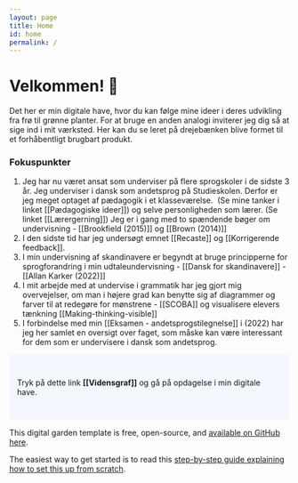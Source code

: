 ```yaml
---
layout: page
title: Home
id: home
permalink: /
---
```


# Velkommen! 🌱
Det her er min digitale have, hvor du kan følge mine ideer i deres udvikling fra frø til grønne planter. For at bruge en anden analogi inviterer jeg dig så at sige ind i mit værksted. Her kan du se leret på drejebænken blive formet til et forhåbentligt brugbart produkt. 

### Fokuspunkter

1.  Jeg har nu været ansat som underviser på  flere sprogskoler i de sidste 3 år. Jeg underviser i dansk som andetsprog på Studieskolen. Derfor er jeg meget optaget af pædagogik i et klasseværelse.  (Se mine tanker i linket [[Pædagogiske ideer]]) og selve personligheden som lærer. (Se linket [[Lærergerning]]) Jeg er i gang med to spændende bøger om undervisning - [[Brookfield (2015)]] og [[Brown (2014)]]
2. I den sidste tid har jeg undersøgt emnet [[Recaste]] og [[Korrigerende feedback]].
3. I min undervisning af skandinavere er begyndt at bruge principperne for sprogforandring i min udtaleundervisning - [[Dansk for skandinavere]] - [[Allan Karker (2022)]]
4.  I mit arbejde med at undervise i grammatik har jeg gjort mig overvejelser, om man i højere grad kan benytte sig af diagrammer og farver til at redegøre for mønstrene - [[SCOBA]] og visualisere elevers tænkning [[Making-thinking-visible]] 
5. I forbindelse med min [[Eksamen - andetsprogstilegnelse]] i (2022) har jeg her samlet en oversigt over faget, som måske kan være interessant for dem som er undervisere i dansk som andetsprog.


<p style="padding: 3em 1em; background: #f5f7ff; border-radius: 4px;">
Tryk på dette link <span style="font-weight: bold">[[Vidensgraf]]</span> og gå på opdagelse i min digitale have.
</p>

This digital garden template is free, open-source, and [available on GitHub here](https://github.com/maximevaillancourt/digital-garden-jekyll-template).

The easiest way to get started is to read this [step-by-step guide explaining how to set this up from scratch](https://maximevaillancourt.com/blog/setting-up-your-own-digital-garden-with-jekyll).

<style>
  .wrapper {
    max-width: 46em;
  }
</style>
